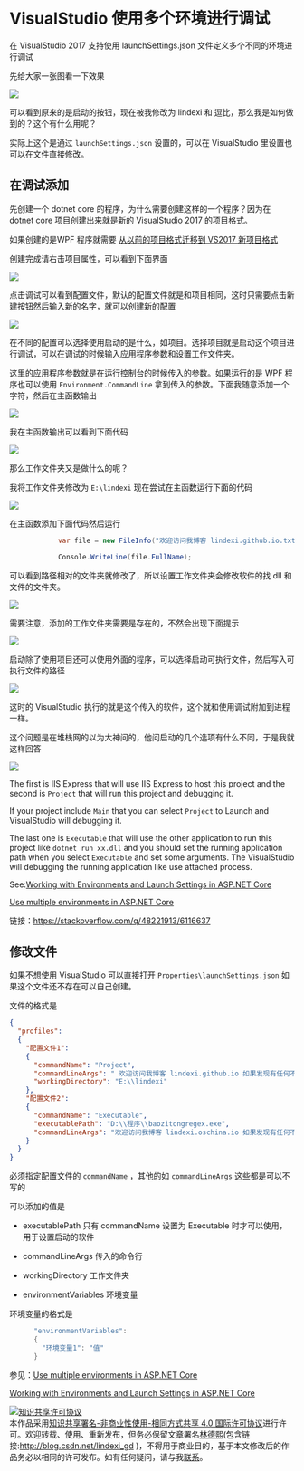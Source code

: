 # VisualStudio 使用多个环境进行调试

在 VisualStudio 2017 支持使用 launchSettings.json 文件定义多个不同的环境进行调试

<!--more-->
<!-- CreateTime:2019/11/29 8:58:49 -->

<!-- 标签：VisualStudio，调试 -->

<div id="toc"></div>

先给大家一张图看一下效果

<!-- ![](image/VisualStudio 使用多个环境进行调试/VisualStudio 使用多个环境进行调试1.png) -->

![](http://image.acmx.xyz/lindexi%2F201882819618478)

可以看到原来的是启动的按钮，现在被我修改为 lindexi 和 逗比，那么我是如何做到的？这个有什么用呢？

实际上这个是通过 `launchSettings.json` 设置的，可以在 VisualStudio 里设置也可以在文件直接修改。

## 在调试添加

先创建一个 dotnet core 的程序，为什么需要创建这样的一个程序？因为在 dotnet core 项目创建出来就是新的 VisualStudio 2017 的项目格式。

如果创建的是WPF 程序就需要 [从以前的项目格式迁移到 VS2017 新项目格式](https://blog.lindexi.com/post/%E4%BB%8E%E4%BB%A5%E5%89%8D%E7%9A%84%E9%A1%B9%E7%9B%AE%E6%A0%BC%E5%BC%8F%E8%BF%81%E7%A7%BB%E5%88%B0-VS2017-%E6%96%B0%E9%A1%B9%E7%9B%AE%E6%A0%BC%E5%BC%8F.html )

创建完成请右击项目属性，可以看到下面界面

<!-- ![](image/VisualStudio 使用多个环境进行调试/VisualStudio 使用多个环境进行调试0.png) -->

![](http://image.acmx.xyz/lindexi%2F201882819948568)

点击调试可以看到配置文件，默认的配置文件就是和项目相同，这时只需要点击新建按钮然后输入新的名字，就可以创建新的配置

<!-- ![](image/VisualStudio 使用多个环境进行调试/VisualStudio 使用多个环境进行调试2.png) -->

![](http://image.acmx.xyz/lindexi%2F201882819135343)

在不同的配置可以选择使用启动的是什么，如项目。选择项目就是启动这个项目进行调试，可以在调试的时候输入应用程序参数和设置工作文件夹。

这里的应用程序参数就是在运行控制台的时候传入的参数。如果运行的是 WPF 程序也可以使用 `Environment.CommandLine` 拿到传入的参数。下面我随意添加一个字符，然后在主函数输出

<!-- ![](image/VisualStudio 使用多个环境进行调试/VisualStudio 使用多个环境进行调试3.png) -->

![](http://image.acmx.xyz/lindexi%2F2018828191648439)

我在主函数输出可以看到下面代码

<!-- ![](image/VisualStudio 使用多个环境进行调试/VisualStudio 使用多个环境进行调试4.png) -->

![](http://image.acmx.xyz/lindexi%2F2018828191834293)

那么工作文件夹又是做什么的呢？

我将工作文件夹修改为 `E:\lindexi` 现在尝试在主函数运行下面的代码

<!-- ![](image/VisualStudio 使用多个环境进行调试/VisualStudio 使用多个环境进行调试5.png) -->

![](http://image.acmx.xyz/lindexi%2F2018828192030852)

在主函数添加下面代码然后运行

```csharp
            var file = new FileInfo("欢迎访问我博客 lindexi.github.io.txt");

            Console.WriteLine(file.FullName);
```

可以看到路径相对的文件夹就修改了，所以设置工作文件夹会修改软件的找 dll 和文件的文件夹。

<!-- ![](image/VisualStudio 使用多个环境进行调试/VisualStudio 使用多个环境进行调试6.png) -->

![](http://image.acmx.xyz/lindexi%2F2018828192221481)

需要注意，添加的工作文件夹需要是存在的，不然会出现下面提示


<!-- ![](image/VisualStudio 使用多个环境进行调试/VisualStudio 使用多个环境进行调试7.png) -->

![](http://image.acmx.xyz/lindexi%2F201882819232121)

启动除了使用项目还可以使用外面的程序，可以选择启动可执行文件，然后写入可执行文件的路径

<!-- ![](image/VisualStudio 使用多个环境进行调试/VisualStudio 使用多个环境进行调试8.png) -->

![](http://image.acmx.xyz/lindexi%2F2018828192754686)

这时的 VisualStudio 执行的就是这个传入的软件，这个就和使用调试附加到进程一样。

这个问题是在堆栈网的以为大神问的，他问启动的几个选项有什么不同，于是我就这样回答

<!-- ![](image/VisualStudio 使用多个环境进行调试/VisualStudio 使用多个环境进行调试9.png) -->

![](http://image.acmx.xyz/lindexi%2F2018828193927296)

The first is IIS Express that will use IIS Express to host this project and the second is `Project` that will run this project and debugging it.

If your project include `Main` that you can select `Project` to Launch and VisualStudio will debugging it.

The last one is `Executable` that will use the other application to run this project like `dotnet run xx.dll` and you should set the running application path when you select `Executable` and set some arguments. The VisualStudio will debugging the running application like use attached process.

See:[Working with Environments and Launch Settings in ASP.NET Core](https://exceptionnotfound.net/working-with-environments-and-launch-settings-in-asp-net-core/ )

[Use multiple environments in ASP.NET Core](https://docs.microsoft.com/en-us/aspnet/core/fundamentals/environments?view=aspnetcore-2.1 )

链接：https://stackoverflow.com/q/48221913/6116637

## 修改文件

如果不想使用 VisualStudio 可以直接打开 `Properties\launchSettings.json` 如果这个文件还不存在可以自己创建。

文件的格式是


```json
{
  "profiles": 
  {
    "配置文件1": 
    {
      "commandName": "Project",
      "commandLineArgs": " 欢迎访问我博客 lindexi.github.io 如果发现有任何不懂欢迎发邮件 ",
      "workingDirectory": "E:\\lindexi"
    },
    "配置文件2":
    {
      "commandName": "Executable",
      "executablePath": "D:\\程序\\baozitongregex.exe",
      "commandLineArgs": "欢迎访问我博客 lindexi.oschina.io 如果发现有任何不懂欢迎发邮件"
    }
  }
}
```

必须指定配置文件的 `commandName` ，其他的如 `commandLineArgs` 这些都是可以不写的

可以添加的值是

 - executablePath 只有 commandName 设置为 Executable 时才可以使用，用于设置启动的软件

 - commandLineArgs 传入的命令行

 - workingDirectory 工作文件夹

 - environmentVariables 环境变量

环境变量的格式是

```csharp
      "environmentVariables": 
      {
        "环境变量1": "值"
      }
```

参见：[Use multiple environments in ASP.NET Core ](https://docs.microsoft.com/en-us/aspnet/core/fundamentals/environments?view=aspnetcore-2.1 )

[Working with Environments and Launch Settings in ASP.NET Core](https://exceptionnotfound.net/working-with-environments-and-launch-settings-in-asp-net-core/ )

<a rel="license" href="http://creativecommons.org/licenses/by-nc-sa/4.0/"><img alt="知识共享许可协议" style="border-width:0" src="https://licensebuttons.net/l/by-nc-sa/4.0/88x31.png" /></a><br />本作品采用<a rel="license" href="http://creativecommons.org/licenses/by-nc-sa/4.0/">知识共享署名-非商业性使用-相同方式共享 4.0 国际许可协议</a>进行许可。欢迎转载、使用、重新发布，但务必保留文章署名[林德熙](http://blog.csdn.net/lindexi_gd)(包含链接:http://blog.csdn.net/lindexi_gd )，不得用于商业目的，基于本文修改后的作品务必以相同的许可发布。如有任何疑问，请与我[联系](mailto:lindexi_gd@163.com)。